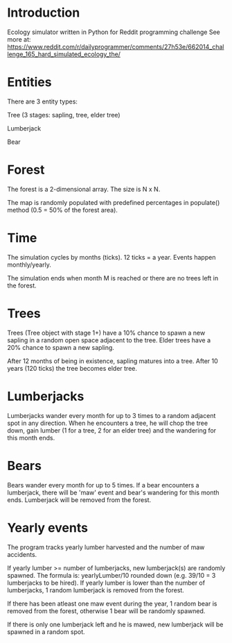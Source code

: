 # Introduction
Ecology simulator written in Python for Reddit programming challenge
See more at: https://www.reddit.com/r/dailyprogrammer/comments/27h53e/662014_challenge_165_hard_simulated_ecology_the/

# Entities
There are 3 entity types:

Tree (3 stages: sapling, tree, elder tree)

Lumberjack

Bear

# Forest
The forest is a 2-dimensional array. The size is N x N. 

The map is randomly populated with predefined percentages in populate() method (0.5 = 50% of the forest area).

# Time
The simulation cycles by months (ticks). 12 ticks = a year. Events happen monthly/yearly.

The simulation ends when month M is reached or there are no trees left in the forest.

# Trees
Trees (Tree object with stage 1+) have a 10% chance to spawn a new sapling in a random open space adjacent to the tree.
Elder trees have a 20% chance to spawn a new sapling.

After 12 months of being in existence, sapling matures into a tree. After 10 years (120 ticks) the tree becomes elder tree.

# Lumberjacks
Lumberjacks wander every month for up to 3 times to a random adjacent spot in any direction. When he encounters a tree, he will chop the tree down, gain lumber (1 for a tree, 2 for an elder tree) and the wandering for this month ends.

# Bears
Bears wander every month for up to 5 times. If a bear encounters a lumberjack, there will be 'maw' event and bear's wandering for this month ends. Lumberjack will be removed from the forest.

# Yearly events
The program tracks yearly lumber harvested and the number of maw accidents. 

If yearly lumber >= number of lumberjacks, new lumberjack(s) are randomly spawned. The formula is: yearlyLumber/10 rounded down (e.g. 39/10 = 3 lumberjacks to be hired). If yearly lumber is lower than the number of lumberjacks, 1 random lumberjack is removed from the forest.

If there has been atleast one maw event during the year, 1 random bear is removed from the forest, otherwise 1 bear will be randomly spawned.

If there is only one lumberjack left and he is mawed, new lumberjack will be spawned in a random spot.

